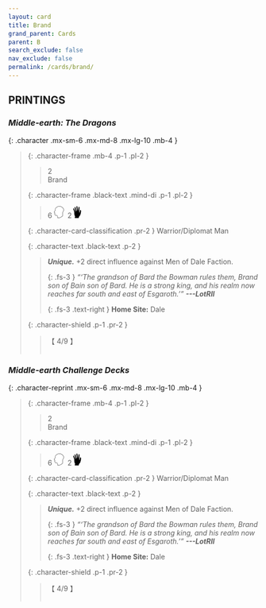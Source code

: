 ```yaml
---
layout: card
title: Brand
grand_parent: Cards
parent: B
search_exclude: false
nav_exclude: false
permalink: /cards/brand/
---
```


## PRINTINGS


### _Middle-earth: The Dragons_

{: .character .mx-sm-6 .mx-md-8 .mx-lg-10 .mb-4 }
> {: .character-frame .mb-4 .p-1 .pl-2 }
> > <div class="card-mp">2</div>
> > <div class="character-card-name">Brand</div>
>
> {: .character-frame .black-text .mind-di .p-1 .pl-2 }
> > 6 ![](/assets/images/mind.svg)&ensp;2![](/assets/images/di.svg)
>
> {: .character-card-classification .pr-2 }
> Warrior/Diplomat Man
>
> {: .character-text .black-text .p-2 }
> > _**Unique.**_ +2 direct influence against Men of Dale Faction. 
> > 
> > {: .fs-3 } 
> > _“‘The grandson of Bard the Bowman rules them, Brand son of Bain son of Bard. He is a strong king, and his realm now reaches far south and east of Esgaroth.’”_ ***---&#65279;LotRII***  
> > 
> > {: .fs-3 .text-right } 
> > **Home Site:** Dale 
>
> {: .character-shield .p-1 .pr-2 }
> > <div class="card-shield">【 4/9 】</div>
> > <div class="card-corruption">&nbsp;</div>

### _Middle-earth Challenge Decks_

{: .character-reprint .mx-sm-6 .mx-md-8 .mx-lg-10 .mb-4 }
> {: .character-frame .mb-4 .p-1 .pl-2 }
> > <div class="card-mp">2</div>
> > <div class="character-card-name">Brand</div>
>
> {: .character-frame .black-text .mind-di .p-1 .pl-2 }
> > 6 ![](/assets/images/mind.svg)&ensp;2![](/assets/images/di.svg)
>
> {: .character-card-classification .pr-2 }
> Warrior/Diplomat Man
>
> {: .character-text .black-text .p-2 }
> > _**Unique.**_ +2 direct influence against Men of Dale Faction. 
> > 
> > {: .fs-3 } 
> > _“‘The grandson of Bard the Bowman rules them, Brand son of Bain son of Bard. He is a strong king, and his realm now reaches far south and east of Esgaroth.’”_ ***---&#65279;LotRII***  
> > 
> > {: .fs-3 .text-right } 
> > **Home Site:** Dale 
>
> {: .character-shield .p-1 .pr-2 }
> > <div class="card-shield">【 4/9 】</div>
> > <div class="card-corruption">&nbsp;</div>
